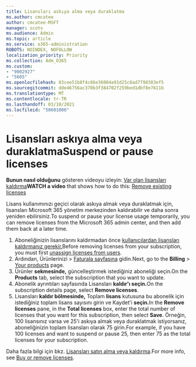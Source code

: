 ```yaml
---
title: Lisansları askıya alma veya duraklatma
ms.author: cmcatee
author: cmcatee-MSFT
manager: scotv
ms.audience: Admin
ms.topic: article
ms.service: o365-administration
ROBOTS: NOINDEX, NOFOLLOW
localization_priority: Priority
ms.collection: Adm_O365
ms.custom:
- "9002927"
- "5605"
ms.openlocfilehash: 03cee51b8f4c86e36004a91d25c8ad7798383ef5
ms.sourcegitcommit: dde46756ac370b3f384702f259bed1dbf8e7611b
ms.translationtype: MT
ms.contentlocale: tr-TR
ms.lasthandoff: 03/10/2021
ms.locfileid: "50601006"
---
```

# <a name="suspend-or-pause-licenses"></a><span data-ttu-id="7f7d2-102">Lisansları askıya alma veya duraklatma</span><span class="sxs-lookup"><span data-stu-id="7f7d2-102">Suspend or pause licenses</span></span>

<span data-ttu-id="7f7d2-103">**Bunun nasıl olduğunu** gösteren videoyu izleyin: [Var olan lisansları kaldırma](https://go.microsoft.com/fwlink/p/?linkid=2154938)</span><span class="sxs-lookup"><span data-stu-id="7f7d2-103">**WATCH a video** that shows how to do this: [Remove existing licenses](https://go.microsoft.com/fwlink/p/?linkid=2154938)</span></span>

<span data-ttu-id="7f7d2-104">Lisans kullanımınızı geçici olarak askıya almak veya duraklatmak için, lisansları Microsoft 365 yönetim merkezinden kaldırabilir ve daha sonra yeniden ebilirsiniz.</span><span class="sxs-lookup"><span data-stu-id="7f7d2-104">To suspend or pause your license usage temporarily, you can remove licenses from the Microsoft 365 admin center, and then add them back at a later time.</span></span>

1. <span data-ttu-id="7f7d2-105">Aboneliğinizin lisanslarını kaldırmadan önce [kullanıcılardan lisansları kaldırmanız gerekir.](https://docs.microsoft.com/microsoft-365/admin/manage/remove-licenses-from-users)</span><span class="sxs-lookup"><span data-stu-id="7f7d2-105">Before removing licenses from your subscription, you must first [unassign licenses from users](https://docs.microsoft.com/microsoft-365/admin/manage/remove-licenses-from-users).</span></span>
2. <span data-ttu-id="7f7d2-106">Ardından, Ürünlerinizi   >  [Faturala sayfasına](https://go.microsoft.com/fwlink/p/?linkid=842054) gidin.</span><span class="sxs-lookup"><span data-stu-id="7f7d2-106">Next, go to the **Billing** > [Your products](https://go.microsoft.com/fwlink/p/?linkid=842054) page.</span></span>
3. <span data-ttu-id="7f7d2-107">Ürünler **sekmesinde,** güncelleştirmek istediğiniz aboneliği seçin.</span><span class="sxs-lookup"><span data-stu-id="7f7d2-107">On the **Products** tab, select the subscription that you want to update.</span></span>
4. <span data-ttu-id="7f7d2-108">Abonelik ayrıntıları sayfasında Lisansları **kaldır'ı seçin.**</span><span class="sxs-lookup"><span data-stu-id="7f7d2-108">On the subscription details page, select **Remove licenses**.</span></span>
5. <span data-ttu-id="7f7d2-109">Lisansları **kaldır bölmesinde,** Toplam **lisans** kutusuna bu abonelik için istediğiniz toplam lisans sayısını girin ve Kaydet'i **seçin.**</span><span class="sxs-lookup"><span data-stu-id="7f7d2-109">In the **Remove licenses** pane, in the **Total licenses** box, enter the total number of licenses that you want for this subscription, then select **Save**.</span></span> <span data-ttu-id="7f7d2-110">Örneğin, 100 lisansınız varsa ve 25'i askıya almak veya duraklatmak istiyorsanız, aboneliğinizin toplam lisansları olarak 75 girin.</span><span class="sxs-lookup"><span data-stu-id="7f7d2-110">For example, if you have 100 licenses and want to suspend or pause 25, then enter 75 as the total licenses for your subscription.</span></span>

<span data-ttu-id="7f7d2-111">Daha fazla bilgi için bkz. [Lisansları satın alma veya kaldırma](https://docs.microsoft.com/microsoft-365/commerce/licenses/buy-licenses).</span><span class="sxs-lookup"><span data-stu-id="7f7d2-111">For more info, see [Buy or remove licenses](https://docs.microsoft.com/microsoft-365/commerce/licenses/buy-licenses).</span></span>